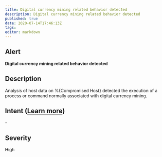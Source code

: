 ```yaml
---
title: Digital currency mining related behavior detected
description: Digital currency mining related behavior detected
published: true
date: 2020-07-14T17:46:13Z
tags:
editor: markdown
---
```


## Alert
**Digital currency mining related behavior detected**

## Description
Analysis of host data on %{Compromised Host} detected the execution of a process or command normally associated with digital currency mining.

## Intent ([Learn more](/public/security/alerts/intentions.md))
\-

## Severity
High




